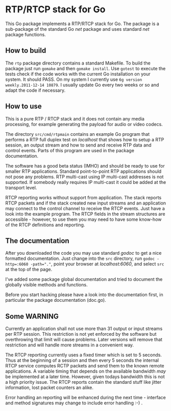 # RTP/RTCP stack for Go

This Go package implements a RTP/RTCP stack for Go. The package is a
sub-package of the standard Go _net_ package and uses standard _net_ package
functions. 

## How to build

The `rtp` package directory contains a standard Makefile. To build the package
just run `gomake` and then `gomake install`. Use `gotest` to execute the tests
check if the code works with the current Go installation on your system. It
should PASS. On my system I currently use `6g version weekly.2011-12-14
10879`. I usually update Go every two weeks or so and adapt the code if
necessary.

## How to use

This is a pure RTP / RTCP stack and it does not contain any media processing,
for example generating the payload for audio or video codecs.

The directory `src/cmd/rtpmain` contains an example Go program that performs a
RTP full duplex test on _localhost_ that shows how to setup a RTP session, an
output stream and how to send and receive RTP data and control events. Parts
of this program are used in the package documentation.

The software has a good beta status (IMHO) and should be ready to use for
smaller RTP applications. Standard point-to-point RTP applications should not
pose any problems. RTP multi-cast using IP multi-cast addresses is not
supported. If somebody really requires IP multi-cast it could be added at the
transport level.

RTCP reporting works without support from application. The stack reports RTCP
packets and if the stack created new input streams and an application may
connect to the control channel to receive the RTCP events. Just have a look
into the example program. The RTCP fields in the stream structures are
accessible - however, to use them you may need to have some know-how of the
RTCP definitions and reporting.

## The documentation

After you downloaded the code you may use standard _godoc_ to get a nice
formatted documentation. Just change into the `src` directory, run `godoc
-http=:6060 -path="."`, point your browser at _localhost:6060_, and select
`src` at the top of the page.

I've added some package global documentation and tried to document the
globally visible methods and functions.

Before you start hacking please have a look into the documentation first, in
particular the package documentation (doc.go).

## Some WARNING

Currently an application shall not use more than 31 output or input streams
per RTP session. This restriction is not yet enforced by the software but
overthrowing that limit will cause problems. Later versions will remove that
restriction and will handle more streams in a convenient way.

The RTCP reporting currently uses a fixed timer which is set to 5
seconds. Thus at the beginning of a session and then every 5 seconds the
internal RTCP service computes RCTP packets and send them to the known remote
applications. A variable timing that depends on the available bandwidth _may_
be implemented at a later time. However, given todays bandwidth this is not a
high priority issue. The RTCP reports contain the standard stuff like jitter
information, lost packet counters an alike.

Error handling an reporting will be enhanced during the next time - interface
and method signatures may change to include error handling :-) .
